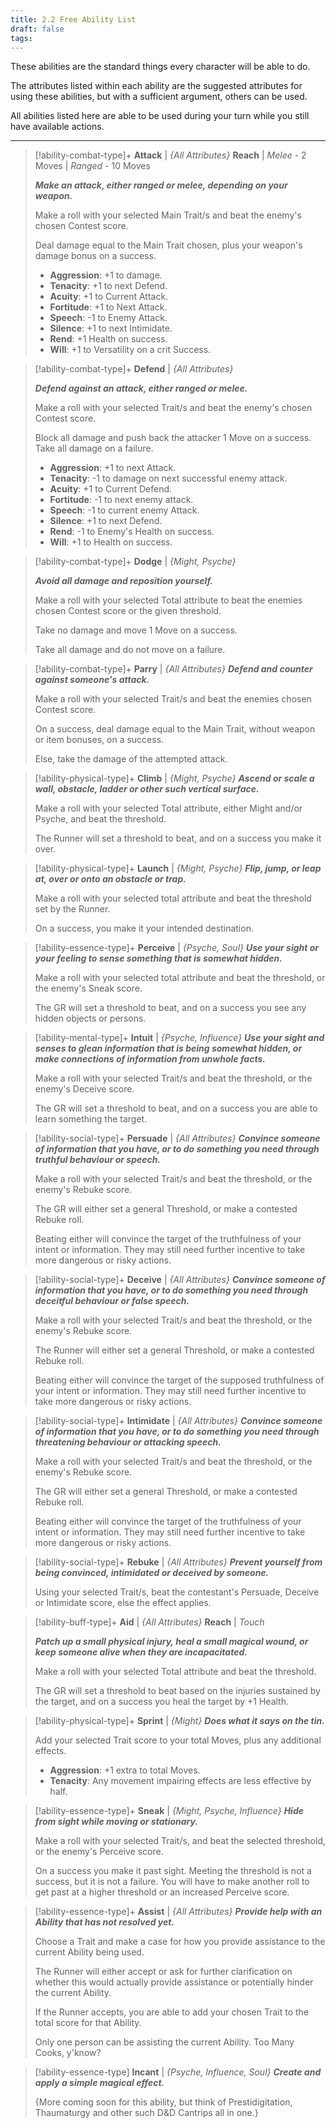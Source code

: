 ```yaml
---
title: 2.2 Free Ability List
draft: false
tags:
---
```

These abilities are the standard things every character will be able to do. 

The attributes listed within each ability are the suggested attributes for using these abilities, but with a sufficient argument, others can be used.

All abilities listed here are able to be used during your turn while you still have available actions.

---

> [!ability-combat-type]+ **Attack** | *{All Attributes}*
> **Reach** | *Melee* - 2 Moves | *Ranged* - 10 Moves
> 
> ***Make an attack, either ranged or melee, depending on your weapon.*** 
> 
> Make a roll with your selected Main Trait/s and beat the enemy's chosen Contest score.
> 
> Deal damage equal to the Main Trait chosen, plus your weapon's damage bonus on a success.
> 
> - **Aggression**: +1 to damage. 
> - **Tenacity**: +1 to next Defend.
> - **Acuity**: +1 to Current Attack. 
> - **Fortitude**: +1 to Next Attack. 
> - **Speech**: -1 to Enemy Attack. 
> - **Silence**: +1 to next Intimidate. 
> - **Rend**: +1 Health on success. 
> - **Will**: +1 to Versatility on a crit Success.

> [!ability-combat-type]+ **Defend** | *{All Attributes}*
> 
> ***Defend against an attack, either ranged or melee.*** 
> 
> Make a roll with your selected Trait/s and beat the enemy's chosen Contest score. 
> 
> Block all damage and push back the attacker 1 Move on a success. Take all damage on a failure. 
>
> - **Aggression**: +1 to next Attack. 
> - **Tenacity**: -1 to damage on next successful enemy attack.
> - **Acuity**: +1 to Current Defend. 
> - **Fortitude**: -1 to next enemy attack. 
> - **Speech**: -1 to current enemy Attack. 
> - **Silence**: +1 to next Defend. 
> - **Rend**: -1 to Enemy's Health on success. 
> - **Will**: +1 to Health on success.

> [!ability-combat-type]+ **Dodge** | *{Might, Psyche}*
> 
>***Avoid all damage and reposition yourself.***
>
>Make a roll with your selected Total attribute to beat the enemies chosen Contest score or the given threshold.
>
>Take no damage and move 1 Move on a success.
>
>Take all damage and do not move on a failure.

> [!ability-combat-type]+ **Parry** | *{All Attributes}*
> ***Defend and counter against someone's attack.***
> 
> Make a roll with your selected Trait/s and beat the enemies chosen Contest score. 
> 
> On a success, deal damage equal to the Main Trait, without weapon or item bonuses, on a success.
> 
> Else, take the damage of the attempted attack.

> [!ability-physical-type]+ **Climb** | *{Might, Psyche}*
> ***Ascend or scale a wall, obstacle, ladder or other such vertical surface.***
> 
> Make a roll with your selected Total attribute, either Might and/or Psyche, and beat the threshold. 
> 
> The Runner will set a threshold to beat, and on a success you make it over.

> [!ability-physical-type]+ **Launch** | *{Might, Psyche}*
> ***Flip, jump, or leap at, over or onto an obstacle or trap.***
> 
> Make a roll with your selected total attribute and beat the threshold set by the Runner.
> 
> On a success, you make it your intended destination.

> [!ability-essence-type]+ **Perceive** | *{Psyche, Soul}*
> ***Use your sight or your feeling to sense something that is somewhat hidden.*** 
> 
> Make a roll with your selected total attribute and beat the threshold, or the enemy's Sneak score.
> 
> The GR will set a threshold to beat, and on a success you see any hidden objects or persons. 

> [!ability-mental-type]+ **Intuit** | *{Psyche, Influence}*
> ***Use your sight and senses to glean information that is being somewhat hidden, or make connections of information from unwhole facts.***
> 
> Make a roll with your selected Trait/s and beat the threshold, or the enemy's Deceive score.
> 
> The GR will set a threshold to beat, and on a success you are able to learn something the target.

> [!ability-social-type]+ **Persuade** | *{All Attributes}*
> ***Convince someone of information that you have, or to do something you need through truthful behaviour or speech.***
> 
> Make a roll with your selected Trait/s and beat the threshold, or the enemy's Rebuke score.
> 
> The GR will either set a general Threshold, or make a contested Rebuke roll.
> 
> Beating either will convince the target of the truthfulness of your intent or information. They may still need further incentive to take more dangerous or risky actions.

> [!ability-social-type]+ **Deceive** | *{All Attributes}*
> ***Convince someone of information that you have, or to do something you need through deceitful behaviour or false speech.***
> 
> Make a roll with your selected Trait/s and beat the threshold, or the enemy's Rebuke score.
> 
> The Runner will either set a general Threshold, or make a contested Rebuke roll.
> 
> Beating either will convince the target of the supposed truthfulness of your intent or information. They may still need further incentive to take more dangerous or risky actions.

> [!ability-social-type]+ **Intimidate** | *{All Attributes}*
> ***Convince someone of information that you have, or to do something you need through threatening behaviour or attacking speech.***
> 
> Make a roll with your selected Trait/s and beat the threshold, or the enemy's Rebuke score.
> 
> The GR will either set a general Threshold, or make a contested Rebuke roll.
> 
> Beating either will convince the target of the truthfulness of your intent or information. They may still need further incentive to take more dangerous or risky actions.

> [!ability-social-type]+ **Rebuke** | *{All Attributes}*
> ***Prevent yourself from being convinced, intimidated or deceived by someone.***
> 
> Using your selected Trait/s, beat the contestant's Persuade, Deceive or Intimidate score, else the effect applies.

> [!ability-buff-type]+ **Aid** | *{All Attributes}*
> **Reach** | *Touch*
> 
> ***Patch up a small physical injury, heal a small magical wound, or keep someone alive when they are incapacitated.*** 
> 
> Make a roll with your selected Total attribute and beat the threshold.
> 
> The GR will set a threshold to beat based on the injuries sustained by the target, and on a success you heal the target by +1 Health.

> [!ability-physical-type]+ **Sprint** | *{Might}*
> ***Does what it says on the tin.***
> 
> Add your selected Trait score to your total Moves, plus any additional effects.
>
> - **Aggression**: +1 extra to total Moves.
> - **Tenacity**: Any movement impairing effects are less effective by half.
> 

> [!ability-essence-type]+ **Sneak** | *{Might, Psyche, Influence}*
> ***Hide from sight while moving or stationary.***
> 
> Make a roll with your selected Trait/s, and beat the selected threshold, or the enemy's Perceive score.
> 
> On a success you make it past sight. Meeting the threshold is not a success, but it is not a failure. You will have to make another roll to get past at a higher threshold or an increased Perceive score.

> [!ability-essence-type]+ **Assist** | *{All Attributes}*
> ***Provide help with an Ability that has not resolved yet.*** 
> 
> Choose a Trait and make a case for how you provide assistance to the current Ability being used.
> 
> The Runner will either accept or ask for further clarification on whether this would actually provide assistance or potentially hinder the current Ability.
> 
> If the Runner accepts, you are able to add your chosen Trait to the total score for that Ability.
> 
> Only one person can be assisting the current Ability. Too Many Cooks, y'know?

> [!ability-essence-type] **Incant** | *{Psyche, Influence, Soul}*
> ***Create and apply a simple magical effect.***
> 
> {More coming soon for this ability, but think of Prestidigitation, Thaumaturgy and other such D&D Cantrips all in one.}
> 